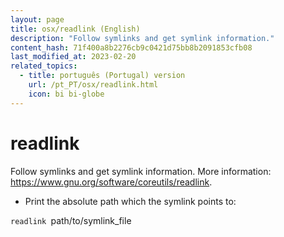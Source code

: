 ```yaml
---
layout: page
title: osx/readlink (English)
description: "Follow symlinks and get symlink information."
content_hash: 71f400a8b2276cb9c0421d75bb8b2091853cfb08
last_modified_at: 2023-02-20
related_topics:
  - title: português (Portugal) version
    url: /pt_PT/osx/readlink.html
    icon: bi bi-globe
---
```

# readlink

Follow symlinks and get symlink information.
More information: <https://www.gnu.org/software/coreutils/readlink>.

- Print the absolute path which the symlink points to:

`readlink `<span class="tldr-var badge badge-pill bg-dark-lm bg-white-dm text-white-lm text-dark-dm font-weight-bold">path/to/symlink_file</span>
